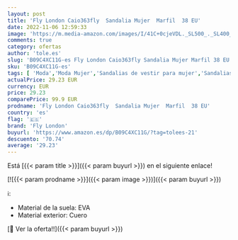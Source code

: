 ```yaml
---
layout: post
title: 'Fly London Caio363fly  Sandalia Mujer  Marfil  38 EU'
date: 2022-11-06 12:59:33
image: 'https://m.media-amazon.com/images/I/41C+0cjeVDL._SL500_._SL400_.jpg'
comments: true
category: ofertas
author: 'tole.es'
slug: 'B09C4XC11G-es Fly London Caio363fly Sandalia Mujer Marfil 38 EU'
sku: 'B09C4XC11G-es'
tags: [ 'Moda','Moda Mujer','Sandalias de vestir para mujer','Sandalias y palas de mujer','Zapatos para mujer','fly london','sandalia','🇪🇸', ]
actualPrice: 29.23 EUR
currency: EUR
price: 29.23
comparePrice: 99.9 EUR
prodname: 'Fly London Caio363fly  Sandalia Mujer  Marfil  38 EU'
country: 'es'
flag: '🇪🇸'
brand: 'Fly London'
buyurl: 'https://www.amazon.es/dp/B09C4XC11G/?tag=tolees-21'
descuento: '70.74'
average: '29.23'
---
```


Está [{{< param title >}}]({{< param buyurl >}}) en el siguiente enlace!

[![{{< param prodname >}}]({{< param image >}})]({{< param buyurl >}})

ℹ️:

- Material de la suela: EVA
- Material exterior: Cuero

[🛒 Ver la oferta!!]({{< param buyurl >}})
